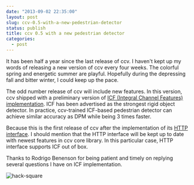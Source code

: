 ```yaml
---
date: "2013-09-02 22:35:00"
layout: post
slug: ccv-0.5-with-a-new-pedestrian-detector
status: publish
title: ccv 0.5 with a new pedestrian detector
categories:
  - post
---
```


It has been half a year since the last release of ccv. I haven't kept up my words of releasing a new version of ccv every four weeks. The colorful spring and energetic summer are playful. Hopefully during the depressing fall and bitter winter, I could keep up the pace.

The odd number release of ccv will include new features. In this version, ccv shipped with a preliminary version of [ICF (Integral Channel Features) implementation](/doc/doc-icf). ICF has been advertised as the strongest rigid object detector. In practice, ccv-trained ICF-based pedestrian detector can achieve similar accuracy as DPM while being 3 times faster.

Because this is the first release of ccv after the implementation of its [HTTP interface](/doc/doc-http). I should mention that the HTTP interface will be kept up to date with newest features in ccv core library. In this particular case, HTTP interface supports ICF out of box.

Thanks to Rodrigo Benenson for being patient and timely on replying several questions I have on ICF implementation.

![hack-square](/photo/2013-09-02-hack-square.png)
